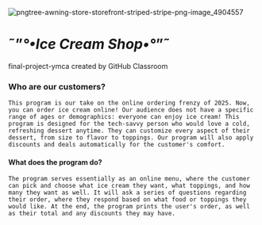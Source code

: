![pngtree-awning-store-storefront-striped-stripe-png-image_4904557](https://github.com/user-attachments/assets/60d7e6fb-c17c-4024-bc2f-245a49458228)


# ˜”*°•Ice Cream Shop•°*”˜
final-project-ymca created by GitHub Classroom

### Who are our customers?
```
This program is our take on the online ordering frenzy of 2025. Now, you can order ice cream online! Our audience does not have a specific range of ages or demographics: everyone can enjoy ice cream! This program is designed for the tech-savvy person who would love a cold, refreshing dessert anytime. They can customize every aspect of their dessert, from size to flavor to toppings. Our program will also apply discounts and deals automatically for the customer's comfort. 
```

#### What does the program do?

```
The program serves essentially as an online menu, where the customer can pick and choose what ice cream they want, what toppings, and how many they want as well. It will ask a series of questions regarding their order, where they respond based on what food or toppings they would like. At the end, the program prints the user's order, as well as their total and any discounts they may have.
```
